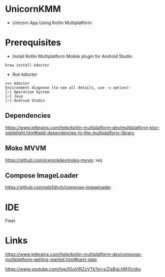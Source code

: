 # UnicornKMM
* Unicorn App Using Kotlin Multiplatform


# Prerequisites

* Install Kotlin Multiplatform Mobile plugin for Android Studio

```
brew install kdoctor
```
* Run kdoctor

```
==> kdoctor
Environment diagnose (to see all details, use -v option):
[✓] Operation System
[✓] Java
[✓] Android Studio
```


## Dependencies

https://www.jetbrains.com/help/kotlin-multiplatform-dev/multiplatform-ktor-sqldelight.html#add-dependencies-to-the-multiplatform-library

## Moko MVVM  
https://github.com/icerockdev/moko-mvvm
:wq

## Compose ImageLoader
https://github.com/qdsfdhvh/compose-imageloader

# IDE

Fleet

# Links

https://www.jetbrains.com/help/kotlin-multiplatform-dev/compose-multiplatform-getting-started.html#next-step


https://www.youtube.com/live/IGuVIRZzVTk?si=siZisBgLhRH1cnbs
